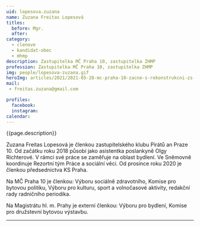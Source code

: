 ```yaml
---
uid: lopesova.zuzana
name: Zuzana Freitas Lopesová
titles:
  before: Mgr. 
  after:
category:
  - clenove 
  - kandidat-obec
  - mhmp 
description: Zastupitelka MČ Praha 10, zastupitelka ZHMP
profession: Zastupitelka MČ Praha 10, zastupitelka ZHMP
img: people/lopesova-zuzana.gif
heroImg: articles/2021/2021-05-28-mc-praha-10-zacne-s-rekonstrukcni-zs-v-olsinach.jpg
mail:
 - freitas.zuzana@gmail.com

profiles:
  facebook: 
  instagram: 
calendar: 
---
```


{{page.description}}

Zuzana Freitas Lopesová je členkou zastupitelského klubu Pirátů an Praze 10. Od začátku roku 2018 působí jako asistentka poslankyně Olgy Richterové. V rámci své práce se zaměřuje na oblast bydlení. Ve Sněmovně koordinuje Rezortní tým Práce a sociální věci. Od prosince roku 2020 je členkou předsednictva KS Praha.

Na MČ Praha 10 je členkou: Výboru sociálně zdravotního, Komise pro bytovou politiku, Výboru pro kulturu, sport a volnočasové aktivity, redakční rady radničního periodika.

Na Magistrátu hl. m. Prahy je externí členkou: Výboru pro bydlení, Komise pro družstevní bytovou výstavbu.



---
